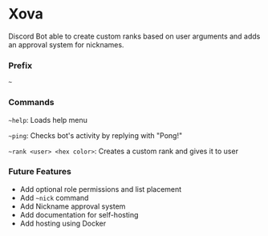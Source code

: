 # Xova
Discord Bot able to create custom ranks based on user arguments and adds an approval system for nicknames. 

### Prefix
`~`

### Commands
`~help`: Loads help menu

`~ping`: Checks bot's activity by replying with \"Pong!\"

`~rank <user> <hex color>`: Creates a custom rank and gives it to user

### Future Features
 - Add optional role permissions and list placement
 - Add `~nick` command
 - Add Nickname approval system
 - Add documentation for self-hosting
 - Add hosting using Docker
